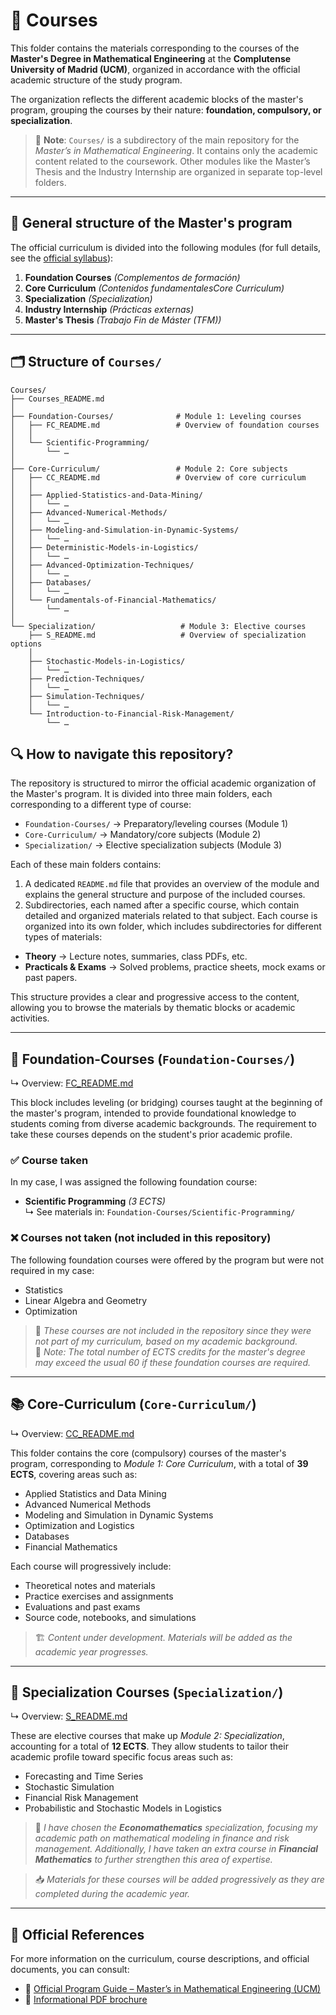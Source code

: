 # 📂 Courses

This folder contains the materials corresponding to the courses of the **Master's Degree in Mathematical Engineering** at the **Complutense University of Madrid (UCM)**, organized in accordance with the official academic structure of the study program.

The organization reflects the different academic blocks of the master's program, grouping the courses by their nature: **foundation, compulsory, or specialization**.

> 📁 **Note**: `Courses/` is a subdirectory of the main repository for the *Master’s in Mathematical Engineering*. It contains only the academic content related to the coursework. Other modules like the Master’s Thesis and the Industry Internship are organized in separate top-level folders.

---

## 🧱 General structure of the Master's program

The official curriculum is divided into the following modules (for full details, see the [official syllabus](https://www.ucm.es/estudios/master-ingenieriamatematica-plan)):

1. **Foundation Courses** *(Complementos de formación)*  
2. **Core Curriculum** *(Contenidos fundamentalesCore Curriculum)*  
3. **Specialization** *(Specialization)*  
4. **Industry Internship** *(Prácticas externas)*  
5. **Master's Thesis** *(Trabajo Fin de Máster (TFM))*  

---

## 🗂️ Structure of `Courses/`

```plaintext
Courses/
├── Courses_README.md
│
├── Foundation-Courses/              # Module 1: Leveling courses
│   ├── FC_README.md                 # Overview of foundation courses 
│   │
│   └── Scientific-Programming/      
│       └── …
│
├── Core-Curriculum/                 # Module 2: Core subjects
│   ├── CC_README.md                 # Overview of core curriculum
│   │
│   ├── Applied-Statistics-and-Data-Mining/
│   │   └── …
│   ├── Advanced-Numerical-Methods/
│   │   └── …
│   ├── Modeling-and-Simulation-in-Dynamic-Systems/
│   │   └── …
│   ├── Deterministic-Models-in-Logistics/
│   │   └── …
│   ├── Advanced-Optimization-Techniques/
│   │   └── …
│   ├── Databases/
│   │   └── …
│   └── Fundamentals-of-Financial-Mathematics/
│       └── …
│
└── Specialization/                   # Module 3: Elective courses
    ├── S_README.md                   # Overview of specialization options
    │
    ├── Stochastic-Models-in-Logistics/
    │   └── …
    ├── Prediction-Techniques/
    │   └── …
    ├── Simulation-Techniques/
    │   └── …
    └── Introduction-to-Financial-Risk-Management/
        └── …
```
## 🔍 How to navigate this repository?

The repository is structured to mirror the official academic organization of the Master's program. It is divided into three main folders, each corresponding to a different type of course:

- `Foundation-Courses/` → Preparatory/leveling courses (Module 1)
- `Core-Curriculum/` → Mandatory/core subjects (Module 2)
- `Specialization/` → Elective specialization subjects (Module 3)

Each of these main folders contains:

1. A dedicated `README.md` file that provides an overview of the module and explains the general structure and purpose of the included courses.
2. Subdirectories, each named after a specific course, which contain detailed and organized materials related to that subject.
Each course is organized into its own folder, which includes subdirectories for different types of materials:
- **Theory** → Lecture notes, summaries, class PDFs, etc.  
- **Practicals & Exams** → Solved problems, practice sheets, mock exams or past papers.

This structure provides a clear and progressive access to the content, allowing you to browse the materials by thematic blocks or academic activities.

---

## 🧩 Foundation-Courses (`Foundation-Courses/`)
↳ Overview: [FC_README.md](./Foundation-Courses/FC_README.md)

This block includes leveling (or bridging) courses taught at the beginning of the master's program, intended to provide foundational knowledge to students coming from diverse academic backgrounds. The requirement to take these courses depends on the student's prior academic profile.

### ✅ Course taken

In my case, I was assigned the following foundation course:

- **Scientific Programming** *(3 ECTS)*  
  ↳ See materials in: `Foundation-Courses/Scientific-Programming/`

### ❌ Courses not taken (not included in this repository)

The following foundation courses were offered by the program but were not required in my case:

- Statistics  
- Linear Algebra and Geometry  
- Optimization  

> 📝 *These courses are not included in the repository since they were not part of my curriculum, based on my academic background.*  
> 📌 *Note: The total number of ECTS credits for the master's degree may exceed the usual 60 if these foundation courses are required.*

---

## 📚 Core-Curriculum (`Core-Curriculum/`)
↳ Overview: [CC_README.md](./Core-Curriculum/CC_README.md)

This folder contains the core (compulsory) courses of the master's program, corresponding to *Module 1: Core Curriculum*, with a total of **39 ECTS**, covering areas such as:

- Applied Statistics and Data Mining  
- Advanced Numerical Methods  
- Modeling and Simulation in Dynamic Systems  
- Optimization and Logistics  
- Databases  
- Financial Mathematics  

Each course will progressively include:

- Theoretical notes and materials  
- Practice exercises and assignments  
- Evaluations and past exams  
- Source code, notebooks, and simulations

> 🏗️ *Content under development. Materials will be added as the academic year progresses.*

---

## 🧪 Specialization Courses (`Specialization/`)
↳ Overview: [S_README.md](./Specialization/S_README.md)

These are elective courses that make up *Module 2: Specialization*, accounting for a total of **12 ECTS**. They allow students to tailor their academic profile toward specific focus areas such as:

- Forecasting and Time Series  
- Stochastic Simulation  
- Financial Risk Management  
- Probabilistic and Stochastic Models in Logistics  

> 🎯 *I have chosen the **Economathematics** specialization, focusing my academic path on mathematical modeling in finance and risk management. Additionally, I have taken an extra course in **Financial Mathematics** to further strengthen this area of expertise.*

> 📥  *Materials for these courses will be added progressively as they are completed during the academic year.*

---

## 📎 Official References

For more information on the curriculum, course descriptions, and official documents, you can consult:

- 🔗 [Official Program Guide – Master’s in Mathematical Engineering (UCM)](https://www.ucm.es/estudios/master-ingenieriamatematica-plan)  
- 📄 [Informational PDF brochure](https://www.ucm.es/data/cont/docs/titulaciones/104.pdf)


